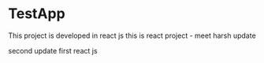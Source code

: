 # TestApp
This project is developed in react js
this is react project - meet
harsh update

second update
first react js
